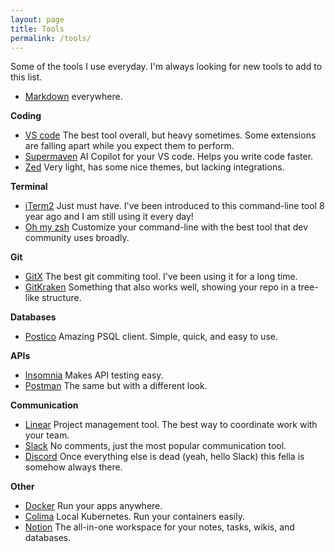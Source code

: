 ```yaml
---
layout: page
title: Tools
permalink: /tools/
---
```


<link rel="stylesheet" href="{{ '/assets/css/style.css' | relative_url }}">
Some of the tools I use everyday. I'm always looking for new tools to add to this list.

- [Markdown](https://www.markdownguide.org/) everywhere.

**Coding**

- [VS code](https://code.visualstudio.com/download) The best tool overall, but heavy sometimes. Some extensions are falling apart while you expect them to perform.
- [Supermaven](https://supermaven.com/) AI Copilot for your VS code. Helps you write code faster.
- [Zed](https://zed.dev/) Very light, has some nice themes, but lacking integrations.

**Terminal**

- [iTerm2](https://iterm2.com/) Just must have. I've been introduced to this command-line tool 8 year ago and I am still using it every day!
- [Oh my zsh](https://ohmyz.sh/) Customize your command-line with the best tool that dev community uses broadly.

**Git**

- [GitX](https://gitx.frim.nl/) The best git commiting tool. I've been using it for a long time.
- [GitKraken](https://www.gitkraken.com/) Something that also works well, showing your repo in a tree-like structure.

**Databases**

- [Postico](https://eggerapps.at/postico2/) Amazing PSQL client. Simple, quick, and easy to use.

**APIs**

- [Insomnia](https://insomnia.rest/) Makes API testing easy.
- [Postman](https://www.postman.com/) The same but with a different look.

**Communication**

- [Linear](https://linear.app/) Project management tool. The best way to coordinate work with your team.
- [Slack](https://slack.com/) No comments, just the most popular communication tool.
- [Discord](https://discord.com/) Once everything else is dead (yeah, hello Slack) this fella is somehow always there.

**Other**

- [Docker](https://www.docker.com/) Run your apps anywhere.
- [Colima](https://colima.io/) Local Kubernetes. Run your containers easily.
- [Notion](https://www.notion.so/) The all-in-one workspace for your notes, tasks, wikis, and databases.
